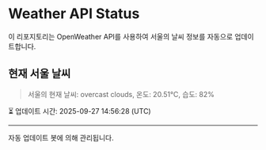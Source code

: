 
# Weather API Status

이 리포지토리는 OpenWeather API를 사용하여 서울의 날씨 정보를 자동으로 업데이트합니다.

## 현재 서울 날씨
> 서울의 현재 날씨: overcast clouds, 온도: 20.51°C, 습도: 82%

⏳ 업데이트 시간: 2025-09-27 14:56:28 (UTC)

---
자동 업데이트 봇에 의해 관리됩니다.
